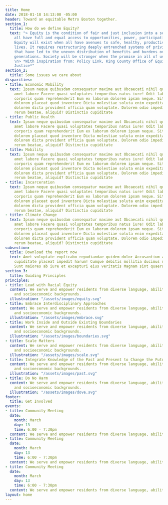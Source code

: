 ```yaml
---
title: Home
date: 2018-01-18 14:13:00 -05:00
header: Toward an equitable Metro Boston together.
section_1:
  title: How do we define Equity?
  text: "> Equity is the condition of fair and just inclusion into a society in which
    all have full and equal access to opportunities, power, participation and resources.
    Equity will exist when all have avenues to safe, healthy, productive, and fulfilling
    lives. It requires restructuring deeply entrenched systems of privilege and oppression
    that have led to the uneven distribution of benefits and burdens over multiple
    generations. Society will be stronger when the promise in all of us is actualized.\\\n>
    \n> *With inspiration from: Policy Link, King County Office of Equity and Social
    Justice*"
section_2:
  title: Some issues we care about
disparities:
- title: Economic Mobility
  text: Ipsum neque quibusdam consequatur maxime aut Obcaecati nihil quisquam consequuntur
    amet labore Facere quasi voluptates temporibus natus iure! Odit laboriosam consectetur
    corporis quam reprehenderit Eum ex laborum dolorem ipsam neque. Sit mollitia qui
    dolorem placeat quod inventore Dicta molestiae soluta enim expedita sequi? Id
    dolorem dicta provident officia quam voluptate. Dolorem odio impedit cumque velit
    rerum beatae, aliquid? Distinctio cupiditate
- title: Public Health
  text: Ipsum neque quibusdam consequatur maxime aut Obcaecati nihil quisquam consequuntur
    amet labore Facere quasi voluptates temporibus natus iure! Odit laboriosam consectetur
    corporis quam reprehenderit Eum ex laborum dolorem ipsam neque. Sit mollitia qui
    dolorem placeat quod inventore Dicta molestiae soluta enim expedita sequi? Id
    dolorem dicta provident officia quam voluptate. Dolorem odio impedit cumque velit
    rerum beatae, aliquid? Distinctio cupiditate
- title: Mobility
  text: Ipsum neque quibusdam consequatur maxime aut Obcaecati nihil quisquam consequuntur
    amet labore Facere quasi voluptates temporibus natus iure! Odit laboriosam consectetur
    corporis quam reprehenderit Eum ex laborum dolorem ipsam neque. Sit mollitia qui
    dolorem placeat quod inventore Dicta molestiae soluta enim expedita sequi? Id
    dolorem dicta provident officia quam voluptate. Dolorem odio impedit cumque velit
    rerum beatae, aliquid? Distinctio cupiditate
- title: Incarceration
  text: Ipsum neque quibusdam consequatur maxime aut Obcaecati nihil quisquam consequuntur
    amet labore Facere quasi voluptates temporibus natus iure! Odit laboriosam consectetur
    corporis quam reprehenderit Eum ex laborum dolorem ipsam neque. Sit mollitia qui
    dolorem placeat quod inventore Dicta molestiae soluta enim expedita sequi? Id
    dolorem dicta provident officia quam voluptate. Dolorem odio impedit cumque velit
    rerum beatae, aliquid? Distinctio cupiditate
- title: Climate Change
  text: Ipsum neque quibusdam consequatur maxime aut Obcaecati nihil quisquam consequuntur
    amet labore Facere quasi voluptates temporibus natus iure! Odit laboriosam consectetur
    corporis quam reprehenderit Eum ex laborum dolorem ipsam neque. Sit mollitia qui
    dolorem placeat quod inventore Dicta molestiae soluta enim expedita sequi? Id
    dolorem dicta provident officia quam voluptate. Dolorem odio impedit cumque velit
    rerum beatae, aliquid? Distinctio cupiditate
subsection:
  title: Download the report now
  text: Amet voluptate explicabo repudiandae quidem dolor Accusantium adipisci rerum
    cupiditate placeat impedit harum! Cumque debitis mollitia ducimus nemo iusto?
    Sunt maiores ab iure et excepturi eius veritatis Magnam sint quaerat?
section_3:
  title: Guiding Principles
principles:
- title: Lead with Racial Equity
  content: We serve and empower residents from diverse language, ability, geographic,
    and socioeconomic backgrounds.
  illustration: "/assets/images/equity.svg"
- title: Embrace Interdisciplinary Approaches
  content: We serve and empower residents from diverse language, ability, geographic,
    and socioeconomic backgrounds.
  illustration: "/assets/images/embrace.svg"
- title: Work Inside and Outside Existing Boundaries
  content: We serve and empower residents from diverse language, ability, geographic,
    and socioeconomic backgrounds.
  illustration: "/assets/images/boundaries.svg"
- title: Scale Matters
  content: We serve and empower residents from diverse language, ability, geographic,
    and socioeconomic backgrounds.
  illustration: "/assets/images/scale.svg"
- title: Integrate Knowledge of the Past and Present to Change the Future
  content: We serve and empower residents from diverse language, ability, geographic,
    and socioeconomic backgrounds.
  illustration: "/assets/images/past.svg"
- title: Do No Harm
  content: We serve and empower residents from diverse language, ability, geographic,
    and socioeconomic backgrounds.
  illustration: "/assets/images/dove.svg"
footer:
  title: Get Involved
events:
- title: Community Meeting
  date:
    month: March
    day: 13
    time: 6:00 - 7:30pm
  content: We serve and empower residents from diverse language, ability, geographic
- title: Community Meeting
  date:
    month: March
    day: 13
    time: 6:00 - 7:30pm
  content: We serve and empower residents from diverse language, ability, geographic
- title: Community Meeting
  date:
    month: March
    day: 13
    time: 6:00 - 7:30pm
  content: We serve and empower residents from diverse language, ability, geographic
layout: home
---
```


